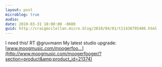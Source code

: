 ```yaml
---
layout: post
microblog: true
audio: 
date: 2010-03-31 18:00:00 -0600
guid: http://craigmcclellan.micro.blog/2010/04/01/t11438795486.html
---
```

I need this! RT @gruvmann My latest studio upgrade: [www.moogmusic.com/moogerfoo...](http://www.moogmusic.com/moogerfooger/?section=product&amp;product_id=21374)
